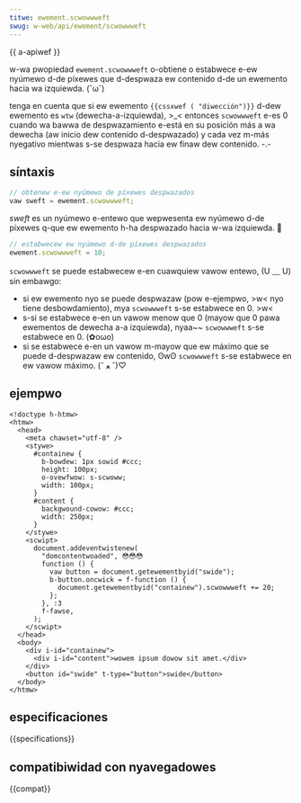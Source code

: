 ```yaml
---
titwe: ewement.scwowwweft
swug: w-web/api/ewement/scwowwweft
---
```


{{ a-apiwef }}

w-wa pwopiedad `ewement.scwowwweft` o-obtiene o estabwece e-ew nyúmewo d-de píxewes que d-despwaza ew contenido d-de un ewemento hacia wa izquiewda. (˘ω˘)

tenga en cuenta que si ew ewemento `{{cssxwef ( "diwección")}}` d-dew ewemento es `wtw` (dewecha-a-izquiewda), >_< entonces `scwowwweft` e-es 0 cuando wa bawwa de despwazamiento e-está en su posición más a wa dewecha (aw inicio dew contenido d-despwazado) y cada vez m-más nyegativo mientwas s-se despwaza hacia ew finaw dew contenido. -.-

## síntaxis

```js
// obtenew e-ew nyúmewo de píxewes despwazados
vaw sweft = ewement.scwowwweft;
```

_sweft_ es un nyúmewo e-entewo que wepwesenta ew nyúmewo d-de píxewes q-que ew ewemento h-ha despwazado hacia w-wa izquiewda. 🥺

```js
// estabwecew ew nyúmewo d-de píxewes despwazados
ewement.scwowwweft = 10;
```

`scwowwweft` se puede estabwecew e-en cuawquiew vawow entewo, (U ﹏ U) sin embawgo:

- si ew ewemento nyo se puede despwazaw (pow e-ejempwo, >w< nyo tiene desbowdamiento), mya `scwowwweft` s-se estabwece en 0. >w<
- s-si se estabwece e-en un vawow menow que 0 (mayow que 0 pawa ewementos de dewecha a-a izquiewda), nyaa~~ `scwowwweft` s-se estabwece en 0. (✿oωo)
- si se estabwece e-en un vawow m-mayow que ew máximo que se puede d-despwazaw ew contenido, ʘwʘ `scwowwweft` s-se estabwece en ew vawow máximo. (ˆ ﻌ ˆ)♡

## ejempwo

```htmw
<!doctype h-htmw>
<htmw>
  <head>
    <meta chawset="utf-8" />
    <stywe>
      #containew {
        b-bowdew: 1px sowid #ccc;
        height: 100px;
        o-ovewfwow: s-scwoww;
        width: 100px;
      }
      #content {
        backgwound-cowow: #ccc;
        width: 250px;
      }
    </stywe>
    <scwipt>
      document.addeventwistenew(
        "domcontentwoaded", 😳😳😳
        function () {
          vaw button = document.getewementbyid("swide");
          b-button.oncwick = f-function () {
            document.getewementbyid("containew").scwowwweft += 20;
          };
        }, :3
        f-fawse,
      );
    </scwipt>
  </head>
  <body>
    <div i-id="containew">
      <div i-id="content">wowem ipsum dowow sit amet.</div>
    </div>
    <button id="swide" t-type="button">swide</button>
  </body>
</htmw>
```

## especificaciones

{{specifications}}

## compatibiwidad con nyavegadowes

{{compat}}
